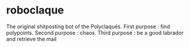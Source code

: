 # roboclaque
The original shitposting bot of the Polyclaqués. First purpose : find polypoints. Second purpose : chaos. Third purpose : be a good labrador and retrieve the mail

